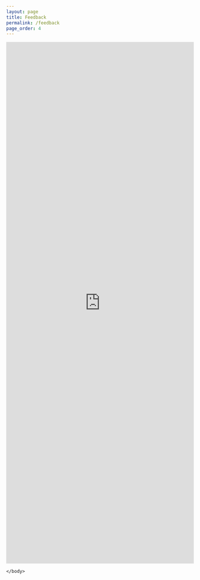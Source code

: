 ```yaml
---
layout: page
title: Feedback
permalink: /feedback
page_order: 4
---
```



<html xmlns="http://www.w3.org/1999/xhtml">
    <body>


<iframe src="https://docs.google.com/forms/d/e/1FAIpQLScglFOLtU7wM93Ei3IX7l7JwSh88tjD_8_FR3QID3qoEDnGZQ/viewform?embedded=true" width="100%" height="1400" frameborder="0" marginheight="0" marginwidth="0">Loading…</iframe>

    </body>
</html>